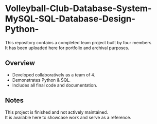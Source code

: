 # Volleyball-Club-Database-System-MySQL-SQL-Database-Design-Python-



This repository contains a completed team project built by four members.  
It has been uploaded here for portfolio and archival purposes.

## Overview
- Developed collaboratively as a team of 4.
- Demonstrates Python & SQL.
- Includes all final code and documentation.

## Notes
This project is finished and not actively maintained.  
It is available here to showcase work and serve as a reference.
